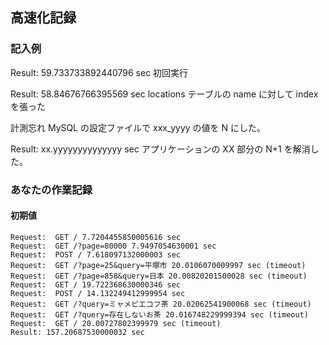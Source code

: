 ## 高速化記録

### 記入例
Result: 59.733733892440796 sec  初回実行

Result: 58.84676766395569 sec  locations テーブルの name に対して index を張った

計測忘れ  MySQL の設定ファイルで xxx_yyyy の値を N にした。

Result: xx.yyyyyyyyyyyyyy sec  アプリケーションの XX 部分の N+1 を解消した。


### あなたの作業記録

#### 初期値

```
Request:  GET / 7.7204455850005616 sec 
Request:  GET /?page=80000 7.9497054630001 sec 
Request:  POST / 7.618097132000003 sec 
Request:  GET /?page=25&query=平塚市 20.0106070009997 sec (timeout)
Request:  GET /?page=858&query=日本 20.00820201500028 sec (timeout)
Request:  GET / 19.722368630000346 sec 
Request:  POST / 14.132249412999954 sec 
Request:  GET /?query=ミャメビエコフ茶 20.02062541900068 sec (timeout)
Request:  GET /?query=存在しないお茶 20.016748229999394 sec (timeout)
Request:  GET / 20.00727802399979 sec (timeout)
Result: 157.20687530000032 sec
```
